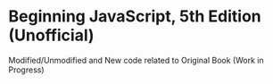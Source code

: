 # Beginning JavaScript, 5th Edition (Unofficial)

Modified/Unmodified and New code related to Original Book (Work in Progress)